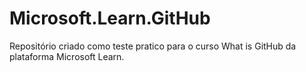 # Microsoft.Learn.GitHub
Repositório criado como teste pratico para o curso What is GitHub da plataforma Microsoft Learn.
